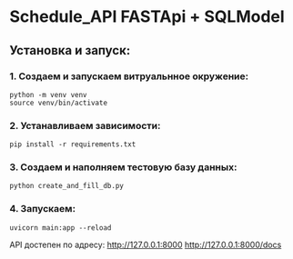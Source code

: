 # Schedule_API FASTApi + SQLModel


## Установка и запуск:

### 1. Создаем и запускаем витруальнное окружение:
   
    python -m venv venv
    source venv/bin/activate

### 2. Устанавливаем зависимости:
   
    pip install -r requirements.txt

### 3. Создаем и наполняем тестовую базу данных:
   
    python create_and_fill_db.py

### 4. Запускаем:
   
    uvicorn main:app --reload

   API достепен по адресу:
        http://127.0.0.1:8000
        http://127.0.0.1:8000/docs
